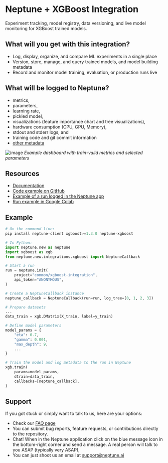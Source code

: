 # Neptune + XGBoost Integration

Experiment tracking, model registry, data versioning, and live model monitoring for XGBoost trained models.

## What will you get with this integration? 

* Log, display, organize, and compare ML experiments in a single place
* Version, store, manage, and query trained models, and model building metadata
* Record and monitor model training, evaluation, or production runs live

## What will be logged to Neptune?

* metrics,
* parameters,
* learning rate,
* pickled model,
* visualizations (feature importance chart and tree visualizations),
* hardware consumption (CPU, GPU, Memory),
* stdout and stderr logs, and
* training code and git commit information
* [other metadata](https://docs.neptune.ai/you-should-know/what-can-you-log-and-display)

![image](https://user-images.githubusercontent.com/97611089/160614588-5d839a11-e2f9-4eed-a3d1-39314ebdb1ea.png)
*Example dashboard with train-valid metrics and selected parameters*


## Resources

* [Documentation](https://docs.neptune.ai/integrations-and-supported-tools/model-training/xgboost)
* [Code example on GitHub](https://github.com/neptune-ai/examples/blob/main/integrations-and-supported-tools/xgboost/scripts/Neptune_XGBoost_train.py)
* [Example of a run logged in the Neptune app](https://app.neptune.ai/o/common/org/xgboost-integration/e/XGBOOST-84/dashboard/train-e395296a-4f3d-4a58-ab88-6ef06bbac657)
* [Run example in Google Colab](https://colab.research.google.com/github/neptune-ai/examples/blob/main/integrations-and-supported-tools/xgboost/notebooks/Neptune_XGBoost.ipynb)

## Example

```python
# On the command line:
pip install neptune-client xgboost>=1.3.0 neptune-xgboost
```
```python
# In Python:
import neptune.new as neptune
import xgboost as xgb
from neptune.new.integrations.xgboost import NeptuneCallback

# Start a run
run = neptune.init(
    project="common/xgboost-integration",
    api_token="ANONYMOUS",
)

# Create a NeptuneCallback instance
neptune_callback = NeptuneCallback(run=run, log_tree=[0, 1, 2, 3])

# Prepare datasets
...
data_train = xgb.DMatrix(X_train, label=y_train)

# Define model parameters
model_params = {
    "eta": 0.7,
    "gamma": 0.001,
    "max_depth": 9,
    ...
}

# Train the model and log metadata to the run in Neptune
xgb.train(
    params=model_params,
    dtrain=data_train,
    callbacks=[neptune_callback],
)
```

## Support

If you got stuck or simply want to talk to us, here are your options:

* Check our [FAQ page](https://docs.neptune.ai/getting-started/getting-help#frequently-asked-questions)
* You can submit bug reports, feature requests, or contributions directly to the repository.
* Chat! When in the Neptune application click on the blue message icon in the bottom-right corner and send a message. A real person will talk to you ASAP (typically very ASAP),
* You can just shoot us an email at support@neptune.ai
